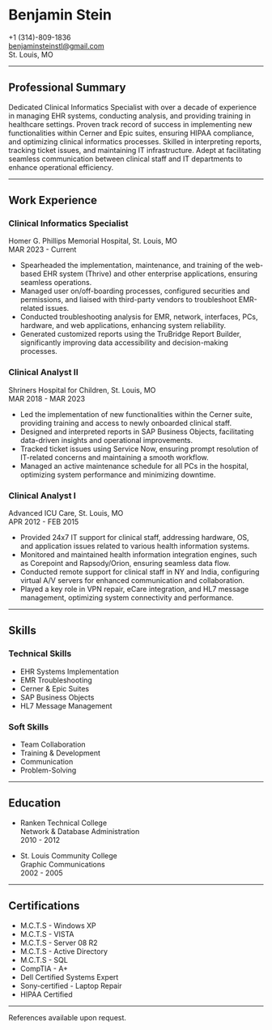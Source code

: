 # Benjamin Stein

+1 (314)-809-1836  
benjaminsteinstl@gmail.com  
St. Louis, MO

---

## Professional Summary

Dedicated Clinical Informatics Specialist with over a decade of experience in managing EHR systems, conducting analysis, and providing training in healthcare settings. Proven track record of success in implementing new functionalities within Cerner and Epic suites, ensuring HIPAA compliance, and optimizing clinical informatics processes. Skilled in interpreting reports, tracking ticket issues, and maintaining IT infrastructure. Adept at facilitating seamless communication between clinical staff and IT departments to enhance operational efficiency.

---

## Work Experience

### Clinical Informatics Specialist  
Homer G. Phillips Memorial Hospital, St. Louis, MO  
MAR 2023 - Current

- Spearheaded the implementation, maintenance, and training of the web-based EHR system (Thrive) and other enterprise applications, ensuring seamless operations.
- Managed user on/off-boarding processes, configured securities and permissions, and liaised with third-party vendors to troubleshoot EMR-related issues.
- Conducted troubleshooting analysis for EMR, network, interfaces, PCs, hardware, and web applications, enhancing system reliability.
- Generated customized reports using the TruBridge Report Builder, significantly improving data accessibility and decision-making processes.

### Clinical Analyst II  
Shriners Hospital for Children, St. Louis, MO  
MAR 2018 - MAR 2023

- Led the implementation of new functionalities within the Cerner suite, providing training and access to newly onboarded clinical staff.
- Designed and interpreted reports in SAP Business Objects, facilitating data-driven insights and operational improvements.
- Tracked ticket issues using Service Now, ensuring prompt resolution of IT-related concerns and maintaining a smooth workflow.
- Managed an active maintenance schedule for all PCs in the hospital, optimizing system performance and minimizing downtime.

### Clinical Analyst I  
Advanced ICU Care, St. Louis, MO  
APR 2012 - FEB 2015

- Provided 24x7 IT support for clinical staff, addressing hardware, OS, and application issues related to various health information systems.
- Monitored and maintained health information integration engines, such as Corepoint and Rapsody/Orion, ensuring seamless data flow.
- Conducted remote support for clinical staff in NY and India, configuring virtual A/V servers for enhanced communication and collaboration.
- Played a key role in VPN repair, eCare integration, and HL7 message management, optimizing system connectivity and performance.

---

## Skills

### Technical Skills
- EHR Systems Implementation
- EMR Troubleshooting
- Cerner & Epic Suites
- SAP Business Objects
- HL7 Message Management

### Soft Skills
- Team Collaboration
- Training & Development
- Communication
- Problem-Solving

---

## Education

- Ranken Technical College  
  Network & Database Administration  
  2010 - 2012

- St. Louis Community College  
  Graphic Communications  
  2002 - 2005

---

## Certifications

- M.C.T.S - Windows XP
- M.C.T.S - VISTA
- M.C.T.S - Server 08 R2
- M.C.T.S - Active Directory
- M.C.T.S - SQL
- CompTIA - A+
- Dell Certified Systems Expert
- Sony-certified - Laptop Repair
- HIPAA Certified

---

References available upon request.